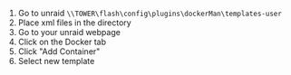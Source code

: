 1. Go to unraid `\\TOWER\flash\config\plugins\dockerMan\templates-user`
2. Place xml files in the directory
3. Go to your unraid webpage
4. Click on the Docker tab
5. Click "Add Container"
6. Select new template